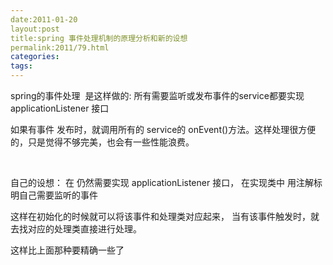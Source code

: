 ```yaml
---
date:2011-01-20
layout:post
title:spring 事件处理机制的原理分析和新的设想
permalink:2011/79.html
categories:
tags:
---
```



<p>spring的事件处理 &nbsp;是这样做的: 所有需要监听或发布事件的service都要实现 applicationListener 接口</p> <p>如果有事件 发布时，就调用所有的 service的 onEvent()方法。这样处理很方便的，只是觉得不够完美，也会有一些性能浪费。</p> <p>&nbsp;</p> <p>自己的设想： 在 仍然需要实现 applicationListener 接口， 在实现类中 用注解标明自己需要监听的事件</p> <p>这样在初始化的时候就可以将该事件和处理类对应起来， 当有该事件触发时，就去找对应的处理类直接进行处理。</p> <p>这样比上面那种要精确一些了</p>
